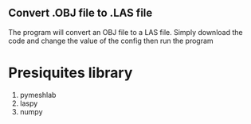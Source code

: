 ## Convert .OBJ file to .LAS file

  The program will convert an OBJ file to a LAS file. Simply download the code and change the value of the config then run the program

# Presiquites library
  1. pymeshlab
  2. laspy 
  3. numpy 
